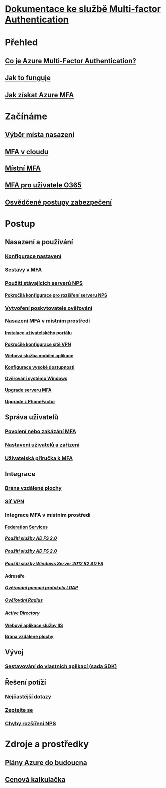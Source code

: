 # [Dokumentace ke službě Multi-factor Authentication](index.md)

# Přehled
## [Co je Azure Multi-Factor Authentication?](../active-directory/authentication/multi-factor-authentication.md)
## [Jak to funguje](../active-directory/authentication/concept-mfa-howitworks.md)
## [Jak získat Azure MFA](../active-directory/authentication/concept-mfa-licensing.md)

# Začínáme
## [Výběr místa nasazení](../active-directory/authentication/concept-mfa-whichversion.md)
## [MFA v cloudu](../active-directory/authentication/howto-mfa-getstarted.md)
## [Místní MFA](../active-directory/authentication/howto-mfaserver-deploy.md)
## [MFA pro uživatele O365](https://support.office.com/article/Plan-for-multi-factor-authentication-for-Office-365-Deployments-043807b2-21db-4d5c-b430-c8a6dee0e6ba)
## [Osvědčené postupy zabezpečení](../active-directory/authentication/multi-factor-authentication-security-best-practices.md)

# Postup
## Nasazení a používání
### [Konfigurace nastavení](../active-directory/authentication/howto-mfa-mfasettings.md)
### [Sestavy v MFA](../active-directory/authentication/howto-mfa-reporting.md)
### [Použití stávajících serverů NPS](../active-directory/authentication/howto-mfa-nps-extension.md)
#### [Pokročilá konfigurace pro rozšíření serveru NPS](../active-directory/authentication/howto-mfa-nps-extension-advanced.md)
### [Vytvoření poskytovatele ověřování](../active-directory/authentication/concept-mfa-authprovider.md)
### Nasazení MFA v místním prostředí
#### [Instalace uživatelského portálu](../active-directory/authentication/howto-mfaserver-deploy-userportal.md)
#### [Pokročilé konfigurace sítě VPN](../active-directory/authentication/howto-mfaserver-nps-vpn.md)
#### [Webová služba mobilní aplikace](../active-directory/authentication/howto-mfaserver-deploy-mobileapp.md)
#### [Konfigurace vysoké dostupnosti](../active-directory/authentication/howto-mfaserver-deploy-ha.md)
#### [Ověřování systému Windows](../active-directory/authentication/howto-mfaserver-windows.md)
#### [Upgrade serveru MFA](../active-directory/authentication/howto-mfaserver-deploy-upgrade.md)
#### [Upgrade z PhoneFactor](../active-directory/authentication/howto-mfaserver-deploy-upgrade-pf.md)

## Správa uživatelů
### [Povolení nebo zakázání MFA](../active-directory/authentication/howto-mfa-userstates.md)
### [Nastavení uživatelů a zařízení](../active-directory/authentication/howto-mfa-userdevicesettings.md)
### [Uživatelská příručka k MFA](./end-user/multi-factor-authentication-end-user.md)

## Integrace
### [Brána vzdálené plochy](../active-directory/authentication/howto-mfa-nps-extension-rdg.md)
### [Síť VPN](../active-directory/authentication/howto-mfa-nps-extension-vpn.md)
### Integrace MFA v místním prostředí
#### [Federation Services](../active-directory/authentication/multi-factor-authentication-get-started-adfs.md)
##### [Použití služby AD FS 2.0](../active-directory/authentication/howto-mfa-adfs.md)
##### [Použití služby AD FS 2.0](../active-directory/authentication/howto-mfaserver-adfs-2.md)
##### [Použití služby Windows Server 2012 R2 AD FS](../active-directory/authentication/howto-mfaserver-adfs-2012.md)
#### Adresáře
##### [Ověřování pomocí protokolu LDAP](../active-directory/authentication/howto-mfaserver-dir-ldap.md)
##### [Ověřování Radius](../active-directory/authentication/howto-mfaserver-dir-radius.md)
##### [Active Directory](../active-directory/authentication/howto-mfaserver-dir-ad.md)
#### [Webové aplikace služby IIS](../active-directory/authentication/howto-mfaserver-iis.md)
#### [Brána vzdálené plochy](../active-directory/authentication/howto-mfaserver-nps-rdg.md)

## Vývoj
### [Sestavování do vlastních aplikací (sada SDK)](../active-directory/authentication/howto-mfa-sdk.md)

## Řešení potíží
### [Nejčastější dotazy](../active-directory/authentication/multi-factor-authentication-faq.md)
### [Zeptejte se](https://social.msdn.microsoft.com/Forums/newthread?category=windowsazureplatform&forum=windowsazureactiveauthentication&prof=required)
### [Chyby rozšíření NPS](../active-directory/authentication/howto-mfa-nps-extension-errors.md)

# Zdroje a prostředky
## [Plány Azure do budoucna](https://azure.microsoft.com/roadmap/?category=security-identity)
## [ Cenová kalkulačka](https://azure.microsoft.com/pricing/calculator/)
